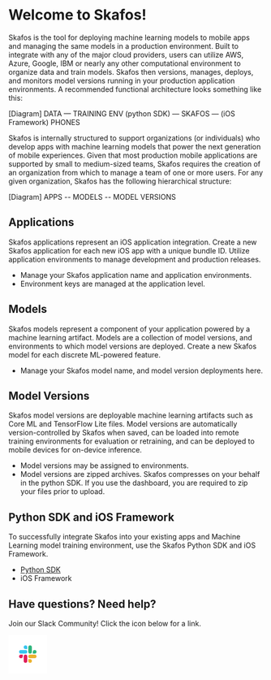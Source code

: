 # Welcome to Skafos!

Skafos is the tool for deploying machine learning models to mobile apps and managing the same models in a production environment. Built to integrate with any of the major cloud providers, users can utilize AWS, Azure, Google, IBM or nearly any other computational environment to organize data and train models. Skafos then versions, manages, deploys, and monitors model versions running in your production application environments. A recommended functional architecture looks something like this:

[Diagram] 
DATA — TRAINING ENV (python SDK) — SKAFOS — (iOS Framework) PHONES

Skafos is internally structured to support organizations (or individuals) who develop apps with machine learning models that power the next generation of mobile experiences. Given that most production mobile applications are supported by small to medium-sized teams, Skafos requires the creation of an organization from which to manage a team of one or more users. For any given organization, Skafos has the following hierarchical structure:

[Diagram] APPS -- MODELS -- MODEL VERSIONS

## Applications

Skafos applications represent an iOS application integration. Create a new Skafos application for each new iOS app with a unique bundle ID. Utilize application environments to manage development and production releases. 

* Manage your Skafos application name and application environments. 
* Environment keys are managed at the application level.

## Models
Skafos models represent a component of your application powered by a machine learning artifact. Models are a collection of model versions, and environments to which model versions are deployed. Create a new Skafos model for each discrete ML-powered feature. 

* Manage your Skafos model name, and model version deployments here.


## Model Versions
Skafos model versions are deployable machine learning artifacts such as Core ML and TensorFlow Lite files. Model versions are automatically version-controlled by Skafos when saved, can be loaded into remote training environments for evaluation or retraining, and can be deployed to mobile devices for on-device inference. 

* Model versions may be assigned to environments.
* Model versions are zipped archives. Skafos compresses on your behalf in the python SDK. If you use the dashboard, you are required to zip your files prior to upload. 


## Python SDK and iOS Framework
To successfully integrate Skafos into your existing apps and Machine Learning model training environment, use the Skafos Python SDK and iOS Framework. 
 
* [Python SDK](https://pypi.org/project/skafos/)
* iOS Framework

## Have questions? Need help?
Join our Slack Community! Click the icon below for a link.

[<img src="images/Slack_Mark_Web.png" width=15%>](https://skafosai.slack.com/join/shared_invite/enQtNTAxMzEwOTk2NzA5LThjMmMyY2JkNTkwNDQ1YjgyYjFiY2MyMjRkMzYyM2E4MjUxNTJmYmQyODVhZWM2MjQwMjE5ZGM1Y2YwN2M5ODI)
